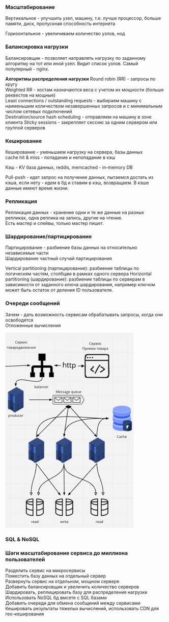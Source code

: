 ### Масштабирование
Вертикальное - улучшить узел, машину, т.е. лучше процессор, больше памяти, диск, пропускная способность интернета

Горизонтальное - увеличиваем количество узлов, нод

### Балансировка нагрузки
Балансировщик - позволяет направлять нагрузку по заданному алгоритму на тот или иной узел. Видит список узлов. Самый популярный - nginx.

**Алгоритмы распределения нагрузки**
Round robin (RR) - запросы по кругу  
Weighted RR - хостам назначаются веса с учетом их мощности (больше реквестов на мощные)  
Least connections / outstanding requests - выбираем машину с наименьшим количеством незавершенных запросов и с минимальным числом сетевых подключений  
Destination/source hash scheduling - отправляем на машину в зоне клиента
Sticky sessions - закрепляет сессию за одним сервером или группой серверов  

### Кеширование
Кеширование - уменьшаем нагрузку на сервера, базы данных  
cache hit & miss - попадание и непопадание в кэш

Кэш - KV база данных, reddis, memcached - in-memory DB

Pull-push - идет запрос на получение данных, пытаемся достать из кэша, если нету - идем в бд и ставим в кэш, возвращаем. В кэше данные имеют время жизни.

### Репликация
Репликация данных - хранение одни и те же данные на разных репликах, одна реплика на запись, другие на чтение.  
Есть мастер и слейвы, только мастер пишет.


### Шардирование/партицирование
Партицирование - разбиение базы данных на относительно независимые части  
Шардирование частный случай партицирования

Vertical partitioning (партицирование): разбиение таблицы по логическям частям, столбцам в рамках одного сервера
Horizontal partitioning (шардирование): разбиение таблицы по серверам в зависимости от заданного ключа шардирования, например ключом может быть остаток от деления ID пользователя.

### Очереди сообщений
Зачем - дать возможность сервисам обрабатывать запросы, когда они освободятся  
Отложенные вычисления

![](data/shard.jpg)

### SQL & NoSQL


### Шаги масштабирование сервиса до миллиона пользователей
Разделить сервис на микросервисы  
Поместить базу данных на отдельный сервер  
Развернуть сервис на отдельном, мощном сервере  
Добавить балансировщик и увеличить количество серверов  
Шардировать, реплицировать базу для распределения нагрузки  
Использовать NoSQL бд вмсете с SQL базами  
Добавить очереди для обмена сообщений между сервисами  
Кешировать результаты тяжелых вычислений, использовать CDN для гео-кеширования  